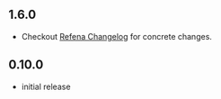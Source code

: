 ## 1.6.0

- Checkout [Refena Changelog](https://pub.dev/packages/refena/changelog) for concrete changes.

## 0.10.0

- initial release
